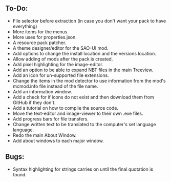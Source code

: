 ## To-Do:
- File selector before extraction (in case you don't want your pack to have everything)
- More items for the menus.
- More uses for properties.json.
- A resource pack patcher.
- A theme designer/editor for the SAO-UI mod.
- Add options to change the install location and the versions location.
- Allow adding of mods after the pack is created.
- Add pixel highlighting for the image-editor.
- Add an option to be able to expand NBT files in the main Treeview.
- Add an icon for un-supported file extensions.
- Change the items in the mod detector to use information from the mod's mcmod.info file instead of the file name.
- Add an information window.
- Add a check for if icons do not exist and then download them from GitHub if they don't.
- Add a tutorial on how to compile the source code.
- Move the text-editor and image-viewer to their own .exe files.
- Add progress bars for file transfers.
- Change written text to be translated to the computer's set language language.
- Redo the main About Window.
- Add about windows to each major window.

## Bugs:
- Syntax highlighting for strings carries on until the final quotation is found.
